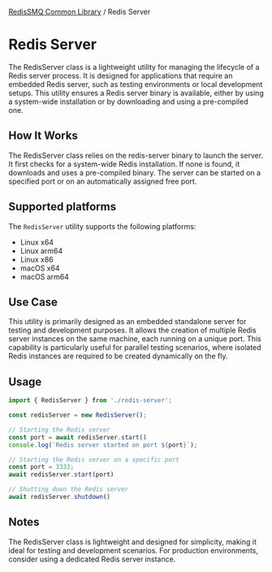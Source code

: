 [RedisSMQ Common Library](../README.md) / Redis Server

# Redis Server

The RedisServer class is a lightweight utility for managing the lifecycle of a Redis server process. It is designed for 
applications that require an embedded Redis server, such as testing environments or local development setups. 
This utility ensures a Redis server binary is available, either by using a system-wide installation or by downloading 
and using a pre-compiled one.

## How It Works

The RedisServer class relies on the redis-server binary to launch the server.
It first checks for a system-wide Redis installation. If none is found, it downloads and uses a pre-compiled binary.
The server can be started on a specified port or on an automatically assigned free port.

## Supported platforms

The `RedisServer` utility supports the following platforms:

- Linux x64
- Linux arm64
- Linux x86
- macOS x64
- macOS arm64

## Use Case

This utility is primarily designed as an embedded standalone server for testing and development purposes. 
It allows the creation of multiple Redis server instances on the same machine, each running on a unique port. 
This capability is particularly useful for parallel testing scenarios, where isolated Redis instances are required to 
be created dynamically on the fly.

## Usage

```js
import { RedisServer } from './redis-server';

const redisServer = new RedisServer();

// Starting the Redis server
const port = await redisServer.start()
console.log(`Redis server started on port ${port}`);

// Starting the Redis server on a specific port
const port = 3333;
await redisServer.start(port)

// Shutting down the Redis server
await redisServer.shutdown()

```

## Notes

The RedisServer class is lightweight and designed for simplicity, making it ideal for testing and development scenarios.
For production environments, consider using a dedicated Redis server instance.



